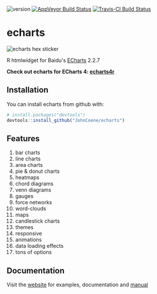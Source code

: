 ![version](https://img.shields.io/github/release/JohnCoene/echarts.svg)
[![AppVeyor Build Status](https://ci.appveyor.com/api/projects/status/github/JohnCoene/echarts?branch=master&svg=true)](https://ci.appveyor.com/project/JohnCoene/echarts)
[![Travis-CI Build Status](https://travis-ci.org/JohnCoene/echarts.svg?branch=master)](https://travis-ci.org/JohnCoene/echarts)

# echarts

![echarts hex sticker](http://john-coene.com/img/echarts_sticker2.png)

R htmlwidget for Baidu's [ECharts](http://echarts.baidu.com) 2.2.7

**Check out echarts for ECharts 4: [echarts4r](https://github.com/JohnCoene/echarts4r)**

## Installation

You can install echarts from github with:

```R
# install.packages("devtools")
devtools::install_github("JohnCoene/echarts")
```

## Features

1. bar charts
2. line charts
3. area charts
4. pie & donut charts
5. heatmaps
6. chord diagrams
7. venn diagrams
8. gauges
9. force networks
10. word-clouds
11. maps
12. candlestick charts
13. themes
14. responsive
15. animations
16. data loading effects
17. tons of options

## Documentation

Visit the [website](http://john-coene.com/htmlwidgets/echarts/) for examples, documentation and [manual](http://john-coene.com/htmlwidgets/echarts/echarts.pdf)
